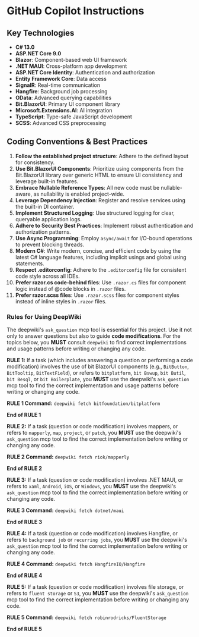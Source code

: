 # GitHub Copilot Instructions

## Key Technologies

- **C# 13.0**
- **ASP.NET Core 9.0**
- **Blazor**: Component-based web UI framework
- **.NET MAUI**: Cross-platform app development
- **ASP.NET Core Identity**: Authentication and authorization
- **Entity Framework Core**: Data access
- **SignalR**: Real-time communication
- **Hangfire**: Background job processing
- **OData**: Advanced querying capabilities
- **Bit.BlazorUI**: Primary UI component library
- **Microsoft.Extensions.AI**: AI integration
- **TypeScript**: Type-safe JavaScript development
- **SCSS**: Advanced CSS preprocessing

## Coding Conventions & Best Practices

1.  **Follow the established project structure**: Adhere to the defined layout for consistency.
2.  **Use Bit.BlazorUI Components**: Prioritize using components from the Bit.BlazorUI library over generic HTML to ensure UI consistency and leverage built-in features.
3.  **Embrace Nullable Reference Types**: All new code must be nullable-aware, as nullability is enabled project-wide.
4.  **Leverage Dependency Injection**: Register and resolve services using the built-in DI container.
5.  **Implement Structured Logging**: Use structured logging for clear, queryable application logs.
6.  **Adhere to Security Best Practices**: Implement robust authentication and authorization patterns.
7.  **Use Async Programming**: Employ `async/await` for I/O-bound operations to prevent blocking threads.
8.   **Modern C#**: Write modern, concise, and efficient code by using the latest C# language features, including implicit usings and global using statements.
10. **Respect .editorconfig**: Adhere to the `.editorconfig` file for consistent code style across all IDEs.
11. **Prefer razor.cs code-behind files**: Use `.razor.cs` files for component logic instead of @code blocks in `.razor` files.
12. **Prefer razor.scss files**: Use `.razor.scss` files for component styles instead of inline styles in `.razor` files.

### Rules for Using DeepWiki

The deepwiki's `ask_question` mcp tool is essential for this project. Use it not only to answer questions but also to guide **code modifications**.
For the topics below, you **MUST** consult `deepwiki` to find correct implementations and usage patterns before writing or changing any code.

**RULE 1:** If a task (which includes answering a question or performing a code modification) involves the use of bit BlazorUI components (e.g., `BitButton`, `BitTooltip`, `BitTextField`), or refers to `bitplatform`, `bit Bswup`, `bit Butil`, `bit Besql`, or `bit Boilerplate`,
you **MUST** use the deepwiki's `ask_question` mcp tool to find the correct implementation and usage patterns before writing or changing any code.

**RULE 1 Command:**
`deepwiki fetch bitfoundation/bitplatform`

**End of RULE 1**

**RULE 2:** If a task (question or code modification) involves mappers, or refers to `mapperly`, `map`, `project`, or `patch`, you **MUST** use the deepwiki's `ask_question` mcp tool to find the correct implementation before writing or changing any code.

**RULE 2 Command:**
`deepwiki fetch riok/mapperly`

**End of RULE 2**

**RULE 3:** If a task (question or code modification) involves .NET MAUI, or refers to `xaml`, `Android`, `iOS`, or `Windows`, you **MUST** use the deepwiki's `ask_question` mcp tool to find the correct implementation before writing or changing any code.

**RULE 3 Command:**
`deepwiki fetch dotnet/maui`

**End of RULE 3**

**RULE 4:** If a task (question or code modification) involves Hangfire, or refers to `background job` or `recurring jobs`, you **MUST** use the deepwiki's `ask_question` mcp tool to find the correct implementation before writing or changing any code.

**RULE 4 Command:**
`deepwiki fetch HangfireIO/Hangfire`

**End of RULE 4**

**RULE 5:** If a task (question or code modification) involves file storage, or refers to `fluent storage` or `S3`, you **MUST** use the deepwiki's `ask_question` mcp tool to find the correct implementation before writing or changing any code.

**RULE 5 Command:**
`deepwiki fetch robinrodricks/FluentStorage`

**End of RULE 5**
